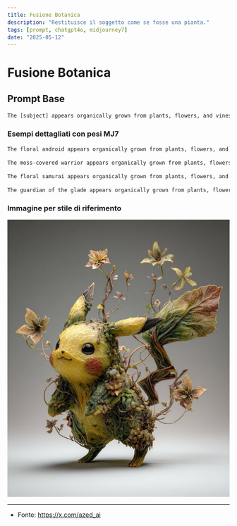 ```yaml
---
title: Fusione Botanica
description: "Restituisce il soggetto come se fosse una pianta."
tags: [prompt, chatgpt4o, midjourney7]
date: "2025-05-12"
---
```


# Fusione Botanica

## Prompt Base

```txt
The [subject] appears organically grown from plants, flowers, and vines. Leaf-like textures, blooming shapes, and natural asymmetry merge with anatomy or design, creating a dreamlike hybrid.
```

### Esempi dettagliati con pesi MJ7

```txt
The floral android appears organically grown from plants, flowers, and vines. Leaf-like textures, blooming shapes, and natural asymmetry merge with anatomy or design, creating a dreamlike hybrid. --ar 3:2
```

```txt
The moss-covered warrior appears organically grown from plants, flowers, and vines. Leaf-like textures, blooming shapes, and natural asymmetry merge with anatomy or design, creating a dreamlike hybrid. --ar 3:2
```

```txt
The floral samurai appears organically grown from plants, flowers, and vines. Leaf-like textures, blooming shapes, and natural asymmetry merge with anatomy or design, creating a dreamlike hybrid. --ar 3:2
```

```txt
The guardian of the glade appears organically grown from plants, flowers, and vines. Leaf-like textures, blooming shapes, and natural asymmetry merge with anatomy or design, creating a dreamlike hybrid. --ar 3:2
```

### Immagine per stile di riferimento

![](Fusione-Botanica-StyleIMG.jpg)

---

- Fonte: https://x.com/azed_ai